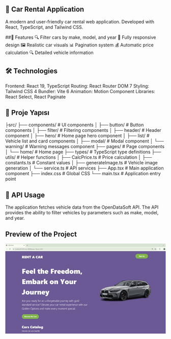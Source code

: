 ## 🚗 Car Rental Application
A modern and user-friendly car rental web application. Developed with React, TypeScript, and Tailwind CSS.

##🌟 Features
🔍 Filter cars by make, model, and year
📱 Fully responsive design
🖼️ Realistic car visuals
📊 Pagination system
💰 Automatic price calculation
🔍 Detailed vehicle information

## 🛠️ Technologies
Frontend: React 19, TypeScript
Routing: React Router DOM 7
Styling: Tailwind CSS 4
Bundler: Vite 6
Animation: Motion
Component Libraries: React Select, React Paginate

## 📂 Proje Yapısı

├src/
├── components/         # UI components
│   ├── button/         # Button components
│   ├── filter/         # Filtering components
│   ├── header/         # Header component
│   ├── hero/           # Home page hero component
│   ├── list/           # Vehicle list and card components
│   ├── modal/          # Modal component
│   └── warning/        # Warning messages component
├── pages/              # Page components
│   └── home/           # Home page
├── types/              # TypeScript type definitions
├── utils/              # Helper functions
│   ├── CalcPrice.ts    # Price calculation
│   ├── constants.ts    # Constant values
│   ├── generateImage.ts # Vehicle image generation
│   └── service.ts      # API services
├── App.tsx             # Main application component
├── index.css           # Global CSS
└── main.tsx            # Application entry point


## 🔄 API Usage
The application fetches vehicle data from the OpenDataSoft API. The API provides the ability to filter vehicles by parameters such as make, model, and year.

## Preview of the Project 
![](car-rental.gif)

